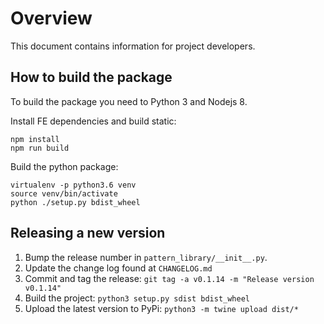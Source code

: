 # Overview

This document contains information for project developers.

## How to build the package

To build the package you need to Python 3 and Nodejs 8.

Install FE dependencies and build static:

```
npm install
npm run build
```

Build the python package:

```
virtualenv -p python3.6 venv
source venv/bin/activate
python ./setup.py bdist_wheel
```

## Releasing a new version

1. Bump the release number in `pattern_library/__init__.py`.
2. Update the change log found at `CHANGELOG.md`
3. Commit and tag the release: `git tag -a v0.1.14 -m "Release version v0.1.14"`
4. Build the project: `python3 setup.py sdist bdist_wheel`
5. Upload the latest version to PyPi: `python3 -m twine upload dist/*`
